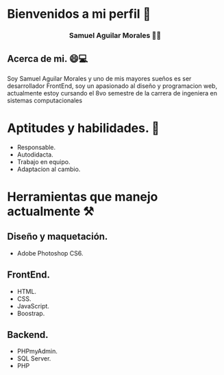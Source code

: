 # Bienvenidos a mi perfil 👋
<html>

<h3 style="text-align: center;">
Samuel Aguilar Morales 🧑‍💻
</h3>
</html>

## Acerca de mi. 😄💻
Soy Samuel Aguilar Morales y uno de mis mayores sueños es ser desarrollador FrontEnd, soy un apasionado al diseño y programacion web, actualmente estoy cursando el 8vo semestre de la carrera de ingeniera en sistemas computacionales

# Aptitudes y habilidades. 💾
- Responsable.
- Autodidacta.
- Trabajo en equipo.
- Adaptacion al cambio.

# Herramientas que manejo actualmente ⚒
## Diseño y maquetación.
- Adobe Photoshop CS6.

## FrontEnd.
- HTML.
- CSS.
- JavaScript.
- Boostrap.

## Backend.
- PHPmyAdmin.
- SQL Server.
- PHP


